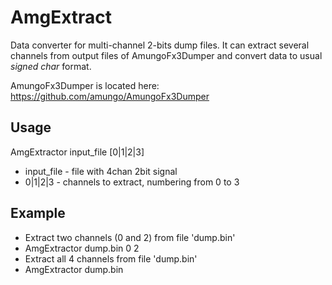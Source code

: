 # AmgExtract
Data converter for multi-channel 2-bits dump files.
It can extract several channels from output files of AmungoFx3Dumper
and convert data to usual _signed char_ format.

AmungoFx3Dumper is located here: https://github.com/amungo/AmungoFx3Dumper

## Usage

AmgExtractor input_file [0|1|2|3]

* input_file - file with 4chan 2bit signal
* 0|1|2|3    - channels to extract, numbering from 0 to 3

## Example

* Extract two channels (0 and 2) from file 'dump.bin'
 * AmgExtractor dump.bin 0 2
* Extract all 4 channels from file 'dump.bin'
 * AmgExtractor dump.bin

